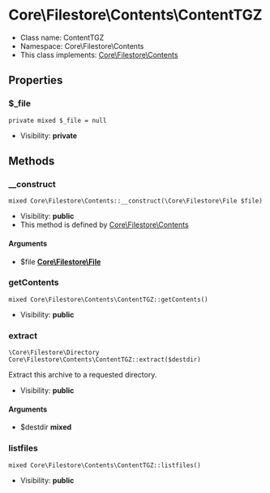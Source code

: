 Core\Filestore\Contents\ContentTGZ
===============






* Class name: ContentTGZ
* Namespace: Core\Filestore\Contents
* This class implements: [Core\Filestore\Contents](core_filestore_contents.md)




Properties
----------


### $_file

    private mixed $_file = null





* Visibility: **private**


Methods
-------


### __construct

    mixed Core\Filestore\Contents::__construct(\Core\Filestore\File $file)





* Visibility: **public**
* This method is defined by [Core\Filestore\Contents](core_filestore_contents.md)


#### Arguments
* $file **[Core\Filestore\File](core_filestore_file.md)**



### getContents

    mixed Core\Filestore\Contents\ContentTGZ::getContents()





* Visibility: **public**




### extract

    \Core\Filestore\Directory Core\Filestore\Contents\ContentTGZ::extract($destdir)

Extract this archive to a requested directory.



* Visibility: **public**


#### Arguments
* $destdir **mixed**



### listfiles

    mixed Core\Filestore\Contents\ContentTGZ::listfiles()





* Visibility: **public**



